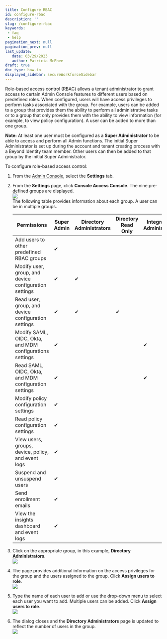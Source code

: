 ```yaml
---
title: Configure RBAC
id: configure-rbac
description: ''
slug: /configure-rbac 
keywords: 
 - faq
 - help
pagination_next: null
pagination_prev: null
last_update: 
   date: 03/29/2023
   author: Patricia McPhee
draft: true
doc_type: how-to
displayed_sidebar: secureWorkforceSidebar
---
```


Role-based access control (RBAC) allows a tenant administrator to grant access to certain Admin Console features to different users based on predefined roles. When configured, users will have access privileges to perform tasks associated with the group. For example, users can be added to a group that provides them the ability to perform all administrative tasks or to a group that only provides them with the ability to view information (for example, to view policy configuration). A user can be added to more than one group.

**Note:**  At least one user must be configured as a **Super Administrator** to be able to access and perform all Admin functions. The initial Super Administrator is set up during the account and tenant creating process with a Beyond Identity team member. Other users can then be added to that group by the initial Super Administrator.

  
To configure role-based access control:

1.  From the [Admin Console](/docs/secure-work/workforce-settings/admin-console/admin-console-login), select the **Settings** tab.
2.  From the **Settings** page, click **Console Access Console**. The nine pre-defined groups are displayed.  
    ![](/images/access/console_access_control.png)  
    The following table provides information about each group. A user can be in multiple groups. 
    
             
    |Permissions| Super Admin | Directory Administrators | Directory Read Only | Integrations Administrators | Integrations Read Only | Policy Administrators | Policy Read Only |  Help Desk | Analytics |
	|-----|------|-----|------|-----|------|-----|------|-----|------|
    |Add users to other predefined RBAC groups | ✔ | | | | | | | | |
	|Modify user, group, and device configuration settings | ✔ |  ✔ | | | | | | | |
	|Read user, group, and device configuration settings | ✔ | ✔ | ✔ | | | | | |
    |Modify SAML, OIDC, Okta, and MDM configurations settings |✔ | | |   ✔ | | | | | |
    |Read SAML, OIDC, Okta, and MDM configuration settings |  ✔| | | ✔ | ✔ | | | | |
    |Modify policy configuration settings |✔ | | | | | ✔ | | | | |
    |Read policy configuration settings | ✔ | | | | | | ✔ | | | |
    |View users, groups, device, policy, and event logs | ✔ | | | | | | | ✔| | |
    |Suspend and unsuspend users | ✔ | | | | | | | ✔| | |
    |Send enrollment emails | ✔ | | | | | | | ✔| | |
    |View the insights dashboard and event logs | ✔ | | | | | | | | ✔ | |
    
   
3.  Click on the appropriate group, in this example, **Directory Administrators**.  
    ![](/images/access/console_access_control_dir_admin.png)
4.  The page provides additional information on the access privileges for the group and the users assigned to the group. Click **Assign users to role**.  
    ![](/images/admin/admin_directory_administrators1.png)
5.  Type the name of each user to add or use the drop-down menu to select each user you want to add. Multiple users can be added. Click **Assign users to role**.  
    ![](/images/access/assign_users_role_drop_down_jdoe.png)
6.  The dialog closes and the **Directory Administrators** page is updated to reflect the number of users in the group.  
    ![](/images/access/admin_directory_administrators_J_Doe.png)